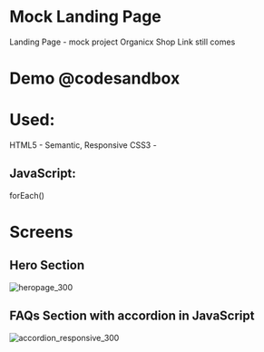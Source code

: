 # Mock Landing Page
Landing Page - mock project Organicx
Shop Link still comes

# Demo @codesandbox

# Used:
HTML5 - Semantic, Responsive
CSS3 - 
## JavaScript:
forEach()

# Screens
## Hero Section
![heropage_300](https://user-images.githubusercontent.com/74539406/176113427-b09b7761-c97f-4900-929d-879c26d3cd10.jpg)

## FAQs Section with accordion in JavaScript
![accordion_responsive_300](https://user-images.githubusercontent.com/74539406/176113444-577ce44f-d8f1-4c6b-8295-3d24ba63fa01.jpg)
